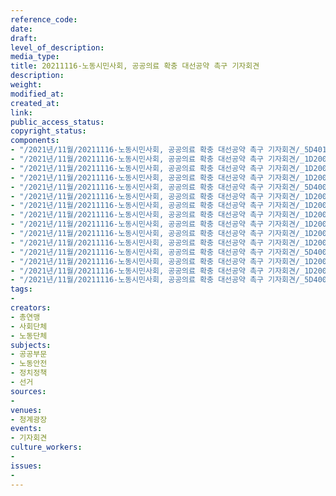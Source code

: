 ```yaml
---
reference_code: 
date: 
draft: 
level_of_description: 
media_type: 
title: 20211116-노동시민사회, 공공의료 확충 대선공약 촉구 기자회견
description: 
weight: 
modified_at: 
created_at: 
link: 
public_access_status: 
copyright_status: 
components:
- "/2021년/11월/20211116-노동시민사회, 공공의료 확충 대선공약 촉구 기자회견/_5D40117.jpg"
- "/2021년/11월/20211116-노동시민사회, 공공의료 확충 대선공약 촉구 기자회견/_1D20075.jpg"
- "/2021년/11월/20211116-노동시민사회, 공공의료 확충 대선공약 촉구 기자회견/_1D20003.jpg"
- "/2021년/11월/20211116-노동시민사회, 공공의료 확충 대선공약 촉구 기자회견/_1D20042.jpg"
- "/2021년/11월/20211116-노동시민사회, 공공의료 확충 대선공약 촉구 기자회견/_5D40044.jpg"
- "/2021년/11월/20211116-노동시민사회, 공공의료 확충 대선공약 촉구 기자회견/_1D20079.jpg"
- "/2021년/11월/20211116-노동시민사회, 공공의료 확충 대선공약 촉구 기자회견/_1D20006.jpg"
- "/2021년/11월/20211116-노동시민사회, 공공의료 확충 대선공약 촉구 기자회견/_1D20092.jpg"
- "/2021년/11월/20211116-노동시민사회, 공공의료 확충 대선공약 촉구 기자회견/_1D20011.jpg"
- "/2021년/11월/20211116-노동시민사회, 공공의료 확충 대선공약 촉구 기자회견/_1D20086.jpg"
- "/2021년/11월/20211116-노동시민사회, 공공의료 확충 대선공약 촉구 기자회견/_1D20066.jpg"
- "/2021년/11월/20211116-노동시민사회, 공공의료 확충 대선공약 촉구 기자회견/_5D40001.jpg"
- "/2021년/11월/20211116-노동시민사회, 공공의료 확충 대선공약 촉구 기자회견/_1D20029.jpg"
- "/2021년/11월/20211116-노동시민사회, 공공의료 확충 대선공약 촉구 기자회견/_1D20014.jpg"
- "/2021년/11월/20211116-노동시민사회, 공공의료 확충 대선공약 촉구 기자회견/_5D40010.jpg"
tags:
- 
creators:
- 총연맹
- 사회단체
- 노동단체
subjects:
- 공공부문
- 노동안전
- 정치정책
- 선거
sources:
- 
venues:
- 청계광장
events:
- 기자회견
culture_workers:
- 
issues:
- 
---
```

